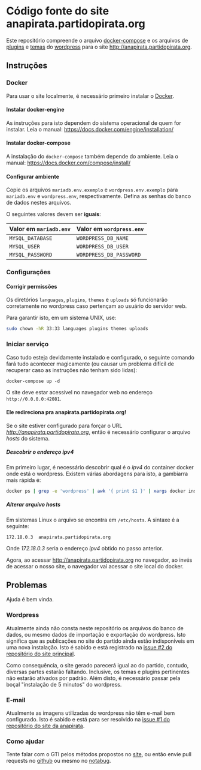 Código fonte do site anapirata.partidopirata.org
===

Este repositório compreende o arquivo [docker-compose](https://docs.docker.com/compose/overview) e os arquivos de [plugins](https://wordpress.org/plugins/) e [temas](https://wordpress.org/themes/) do [wordpress](https://wordpress.org/) para o site <http://anapirata.partidopirata.org>.

Instruções
---

### Docker

Para usar o site localmente, é necessário primeiro instalar o [Docker](https://docs.docker.com).

#### Instalar docker-engine

As instruções para isto dependem do sistema operacional de quem for instalar. Leia o manual: <https://docs.docker.com/engine/installation/>

#### Instalar docker-compose

A instalação do `docker-compose` também depende do ambiente. Leia o manual: <https://docs.docker.com/compose/install/>

#### Configurar ambiente

Copie os arquivos `mariadb.env.exemplo` e `wordpress.env.exemplo` para `mariadb.env` e `wordpress.env`, respectivamente. Defina as senhas do banco de dados nestes arquivos.

O seguintes valores devem ser **iguais**:

Valor em `mariadb.env` | Valor em `wordpress.env`
--- | ---
`MYSQL_DATABASE` | `WORDPRESS_DB_NAME`
`MYSQL_USER` | `WORDPRESS_DB_USER`
`MYSQL_PASSWORD` | `WORDPRESS_DB_PASSWORD`

### Configurações

#### Corrigir permissões

Os diretórios `languages`, `plugins`, `themes` e `uploads` só funcionarão corretamente no wordpress caso pertençam ao usuário do servidor web.

Para garantir isto, em um sistema UNIX, use:

```bash
sudo chown -hR 33:33 languages plugins themes uploads
```

### Iniciar serviço

Caso tudo esteja devidamente instalado e configurado, o seguinte comando fará tudo acontecer magicamente (ou causar um problema difícil de recuperar caso as instruções não tenham sido lidas):

```
docker-compose up -d
```

O site deve estar acessível no navegador web no endereço `http://0.0.0.0:42081`.

#### Ele redireciona pra anapirata.partidopirata.org!

Se o site estiver configurado para forçar o URL *http://anapirata.partidopirata.org*, então é necessário configurar o arquivo *hosts* do sistema.

##### Descobrir o endereço ipv4

Em primeiro lugar, é necessário descobrir qual é o *ipv4* do container docker onde está o wordpress. Existem várias abordagens para isto, a gambiarra mais rápida é:

```bash
docker ps | grep -e 'wordpress' | awk '{ print $1 }' | xargs docker inspect | grep -e 'IPAddress' | grep -e '[0-9]' | sed -e 's/\s*[a-Z":,]*//g'
```

##### Alterar arquivo hosts

Em sistemas Linux o arquivo se encontra em `/etc/hosts`. A sintaxe é a seguinte:

```
172.18.0.3	anapirata.partidopirata.org
```

Onde *172.18.0.3* seria o endereço *ipv4* obtido no passo anterior.

Agora, ao acessar <http://anapirata.partidopirata.org> no navegador, ao invés de acessar o nosso site, o navegador vai acessar o site local do docker.

Problemas
---

Ajuda é bem vinda.

### Wordpress

Atualmente ainda não consta neste repositório os arquivos do banco de dados, ou mesmo dados de importação e exportação do wordpress. Isto significa que as publicações no site do partido ainda estão indisponíveis em uma nova instalação. Isto é sabido e está registrado na [issue #2 do repositório do site principal](https://github.com/piratas/piratas-site/issues/2).

Como consequência, o site gerado parecerá igual ao do partido, contudo, diversas partes estarão faltando. Inclusive, os temas e plugins pertinentes não estarão ativados por padrão. Além disto, é necessário passar pela boçal "instalação de 5 minutos" do wordpress.

### E-mail

Atualmente as imagens utilizadas do wordpress não têm e-mail bem configurado. Isto é sabido e está para ser resolvido na [issue #1 do repositório do site da anapirata](https://github.com/piratas/anapirata-site/issues/1).

### Como ajudar

Tente falar com o GTI pelos métodos propostos no [site](https://gti.partidopirata.org), ou então envie pull requests no [github](https://github.com/piratas) ou mesmo no [notabug](https://notabug.org/piratas).
